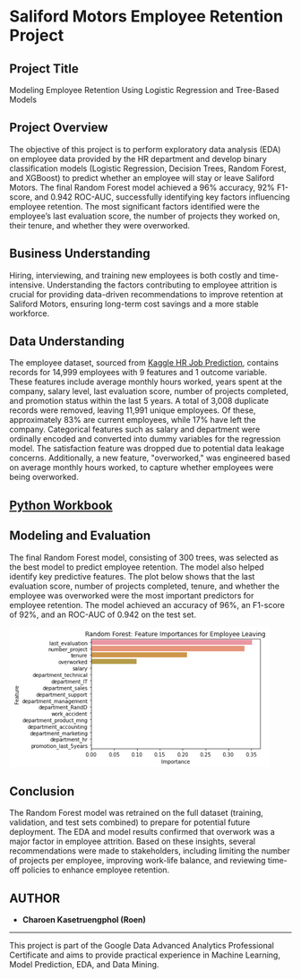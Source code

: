 # Saliford Motors Employee Retention Project

## Project Title
Modeling Employee Retention Using Logistic Regression and Tree-Based Models

## Project Overview
The objective of this project is to perform exploratory data analysis (EDA) on employee data provided by the HR department and develop binary classification models (Logistic Regression, Decision Trees, Random Forest, and XGBoost) to predict whether an employee will stay or leave Saliford Motors. The final Random Forest model achieved a 96% accuracy, 92% F1-score, and 0.942 ROC-AUC, successfully identifying key factors influencing employee retention. The most significant factors identified were the employee’s last evaluation score, the number of projects they worked on, their tenure, and whether they were overworked.

## Business Understanding
Hiring, interviewing, and training new employees is both costly and time-intensive. Understanding the factors contributing to employee attrition is crucial for providing data-driven recommendations to improve retention at Saliford Motors, ensuring long-term cost savings and a more stable workforce.

## Data Understanding
The employee dataset, sourced from [Kaggle HR Job Prediction](https://www.kaggle.com/datasets/mfaisalqureshi/hr-analytics-and-job-prediction?select=HR_comma_sep.csv), contains records for 14,999 employees with 9 features and 1 outcome variable. These features include average monthly hours worked, years spent at the company, salary level, last evaluation score, number of projects completed, and promotion status within the last 5 years. A total of 3,008 duplicate records were removed, leaving 11,991 unique employees. Of these, approximately 83% are current employees, while 17% have left the company. Categorical features such as salary and department were ordinally encoded and converted into dummy variables for the regression model. The satisfaction feature was dropped due to potential data leakage concerns. Additionally, a new feature, "overworked," was engineered based on average monthly hours worked, to capture whether employees were being overworked.

## [Python Workbook](https://github.com/roenseed/Saliford-Motors-Project/blob/main/Salifort%20Motors%20project%20lab.ipynb)

## Modeling and Evaluation
The final Random Forest model, consisting of 300 trees, was selected as the best model to predict employee retention. The model also helped identify key predictive features. The plot below shows that the last evaluation score, number of projects completed, tenure, and whether the employee was overworked were the most important predictors for employee retention. The model achieved an accuracy of 96%, an F1-score of 92%, and an ROC-AUC of 0.942 on the test set.

![image](./data_viz/15.png)


## Conclusion
The Random Forest model was retrained on the full dataset (training, validation, and test sets combined) to prepare for potential future deployment. The EDA and model results confirmed that overwork was a major factor in employee attrition. Based on these insights, several recommendations were made to stakeholders, including limiting the number of projects per employee, improving work-life balance, and reviewing time-off policies to enhance employee retention.

## AUTHOR
- **Charoen Kasetruengphol (Roen)**
---

This project is part of the Google Data Advanced Analytics Professional Certificate and aims to provide practical experience in Machine Learning, Model Prediction, EDA, and Data Mining.
